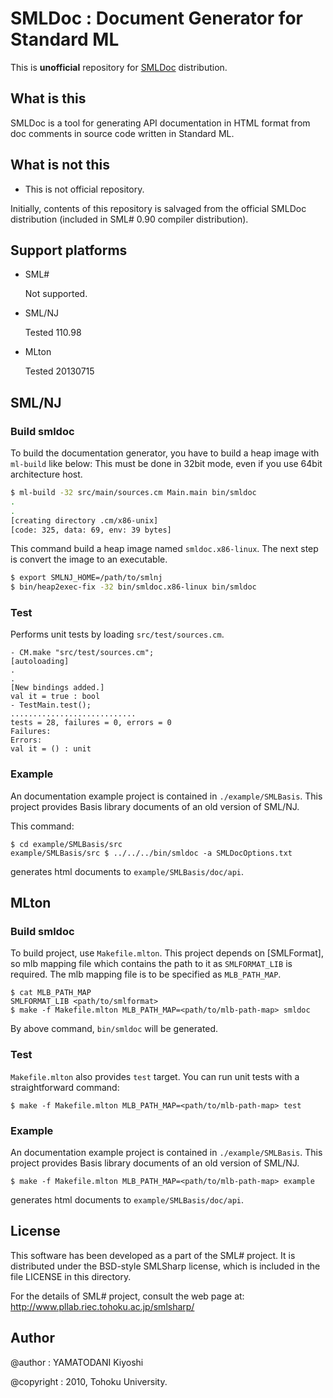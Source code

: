 # SMLDoc : Document Generator for Standard ML

This is **unofficial** repository for [SMLDoc] distribution.


## What is this

SMLDoc is a tool for generating API documentation in HTML format from doc comments in source code written in Standard ML.


## What is **not** this

* This is not official repository.

Initially, contents of this repository is salvaged from the official SMLDoc distribution (included in SML# 0.90 compiler distribution).


## Support platforms

* SML#

    Not supported.

* SML/NJ

    Tested 110.98

* MLton

    Tested 20130715


## SML/NJ

### Build smldoc

To build the documentation generator, you have to build a heap image with `ml-build` like below:
This must be done in 32bit mode, even if you use 64bit architecture host.

```sh
$ ml-build -32 src/main/sources.cm Main.main bin/smldoc
.
.
[creating directory .cm/x86-unix]
[code: 325, data: 69, env: 39 bytes]
```

This command build a heap image named `smldoc.x86-linux`.
The next step is convert the image to an executable.

```sh
$ export SMLNJ_HOME=/path/to/smlnj
$ bin/heap2exec-fix -32 bin/smldoc.x86-linux bin/smldoc
```


### Test

Performs unit tests by loading `src/test/sources.cm`.

```
- CM.make "src/test/sources.cm";
[autoloading]
.
.
[New bindings added.]
val it = true : bool
- TestMain.test();
............................
tests = 28, failures = 0, errors = 0
Failures:
Errors:
val it = () : unit
```


### Example

An documentation example project is contained in `./example/SMLBasis`.
This project provides Basis library documents of an old version of SML/NJ.

This command:

```
$ cd example/SMLBasis/src
example/SMLBasis/src $ ../../../bin/smldoc -a SMLDocOptions.txt
```

generates html documents to `example/SMLBasis/doc/api`.


## MLton

### Build smldoc

To build project, use `Makefile.mlton`.
This project depends on [SMLFormat], so mlb mapping file which contains the path to it as `SMLFORMAT_LIB` is required.
The mlb mapping file is to be specified as `MLB_PATH_MAP`.

```
$ cat MLB_PATH_MAP
SMLFORMAT_LIB <path/to/smlformat>
$ make -f Makefile.mlton MLB_PATH_MAP=<path/to/mlb-path-map> smldoc
```

By above command, `bin/smldoc` will be generated.


### Test

`Makefile.mlton` also provides `test` target.
You can run unit tests with a straightforward command:

```
$ make -f Makefile.mlton MLB_PATH_MAP=<path/to/mlb-path-map> test
```


### Example

An documentation example project is contained in `./example/SMLBasis`.
This project provides Basis library documents of an old version of SML/NJ.

```
$ make -f Makefile.mlton MLB_PATH_MAP=<path/to/mlb-path-map> example
```

generates html documents to `example/SMLBasis/doc/api`.


## License

This software has been developed as a part of the SML# project.
It is distributed under the BSD-style SMLSharp license, which is
included in the file LICENSE in this directory.

For the details of SML# project, consult the web page at:
http://www.pllab.riec.tohoku.ac.jp/smlsharp/

## Author

@author
: YAMATODANI Kiyoshi

@copyright
: 2010, Tohoku University.


[SMLDoc]: https://www.pllab.riec.tohoku.ac.jp/smlsharp/ja/?SMLDoc "SMLDoc"

